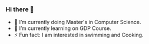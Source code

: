### Hi there 👋

- 🔭 I’m currently doing Master's in Computer Science.
- 🌱 I’m currently learning on GDP Course.
- ⚡ Fun fact: I am interested in swimming and Cooking.
